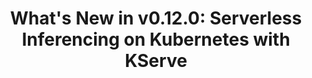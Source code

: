 ---
title: "What's New in v0.12.0: Serverless Inferencing on Kubernetes with KServe"
redirect_to: 
---